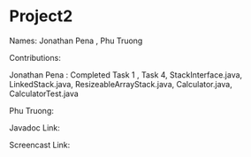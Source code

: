 # Project2

Names: Jonathan Pena , Phu Truong

Contributions:

Jonathan Pena : Completed Task 1 , Task 4, StackInterface.java, LinkedStack.java, ResizeableArrayStack.java, Calculator.java, CalculatorTest.java

Phu Truong:

Javadoc Link:

Screencast Link:

